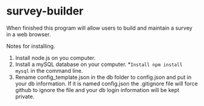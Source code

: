 # survey-builder

When finished this program will allow users to build and maintain a survey in a web browser.

Notes for installing.

1. Install node.js on you computer.
2. Install a mySQL database on your computer.
  *`Install npm install mysql` in the command line.
3. Rename config_template.json in the db folder to config.json and put in your db information.  If it is named config.json the .gitignore file will force github to ignore the file and your db login information will be kept private.

